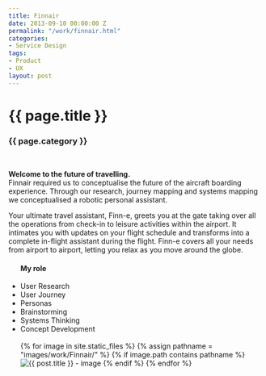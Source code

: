 ```yaml
---
title: Finnair
date: 2013-09-10 00:00:00 Z
permalink: "/work/finnair.html"
categories:
- Service Design
tags:
- Product
- UX
layout: post
---
```


<div class="main-column">
<h1>{{ page.title }}</h1>
<h3>{{ page.category }}</h3>
<br>
<p>
<strong>Welcome to the future of travelling.</strong><br>
Finnair required us to conceptualise the future of the aircraft boarding experience. Through our research, journey mapping and systems mapping we conceptualised a robotic personal assistant. 
</p>
<p>
Your ultimate travel assistant, Finn-e, greets you at the gate taking over all the operations from check-in to leisure activities within the airport. It intimates you with updates on your flight schedule and transforms into a complete in-flight assistant during the flight. Finn-e covers all your needs from airport to airport, letting you relax as you move around the globe. 
</p>
</div>

<div class="side-column">
<ul>
<h4>My role </h4>
<li>User Research</li>
<li>User Journey</li>
<li>Personas</li>
<li>Brainstorming</li>
<li>Systems Thinking</li>
<li>Concept Development</li>
<br>

<div class="gallery">
{% for image in site.static_files %}
{% assign pathname = "images/work/Finnair/" %}
{% if image.path contains pathname %}
<img src="{{ site.baseurl }}{{ image.path }}" alt="{{ post.title }} - image" class="gallery-item">
{% endif %}
{% endfor %}
</div>

</div>
